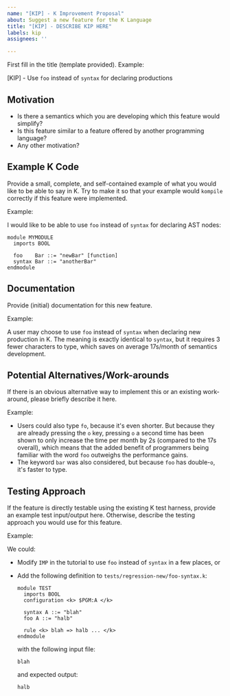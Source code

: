 ```yaml
---
name: "[KIP] - K Improvement Proposal"
about: Suggest a new feature for the K Language
title: "[KIP] - DESCRIBE KIP HERE"
labels: kip
assignees: ''

---
```


First fill in the title (template provided).
Example:

[KIP] - Use `foo` instead of `syntax` for declaring productions

Motivation
----------

-   Is there a semantics which you are developing which this feature would simplify?
-   Is this feature similar to a feature offered by another programming language?
-   Any other motivation?

Example K Code
--------------

Provide a small, complete, and self-contained example of what you would like to be able to say in K.
Try to make it so that your example would `kompile` correctly if this feature were implemented.

Example:

I would like to be able to use `foo` instead of `syntax` for declaring AST nodes:

```
module MYMODULE
  imports BOOL

  foo    Bar ::= "newBar" [function]
  syntax Bar ::= "anotherBar"
endmodule
```

Documentation
-------------

Provide (initial) documentation for this new feature.

Example:

A user may choose to use `foo` instead of `syntax` when declaring new production in K.
The meaning is exactly identical to `syntax`, but it requires 3 fewer characters to type, which saves on average 17s/month of semantics development.

Potential Alternatives/Work-arounds
-----------------------------------

If there is an obvious alternative way to implement this or an existing work-around, please briefly describe it here.

Example:

-   Users could also type `fo`, because it's even shorter. But because they are already pressing the `o` key, pressing `o` a second time has been shown to only increase the time per month by 2s (compared to the 17s overall), which means that the added benefit of programmers being familiar with the word `foo` outweighs the performance gains.
-   The keyword `bar` was also considered, but because `foo` has double-`o`, it's faster to type.

Testing Approach
----------------

If the feature is directly testable using the existing K test harness, provide an example test input/output here.
Otherwise, describe the testing approach you would use for this feature.

Example:

We could:

-   Modify `IMP` in the tutorial to use `foo` instead of `syntax` in a few places, or
-   Add the following definition to `tests/regression-new/foo-syntax.k`:

    ```
    module TEST
      imports BOOL
      configuration <k> $PGM:A </k>

      syntax A ::= "blah"
      foo A ::= "halb"

      rule <k> blah => halb ... </k>
    endmodule
    ```

    with the following input file:

    ```
    blah
    ```

    and expected output:

    ```
    halb
    ```

